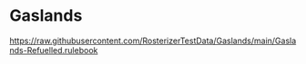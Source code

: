 # Gaslands

https://raw.githubusercontent.com/RosterizerTestData/Gaslands/main/Gaslands-Refuelled.rulebook